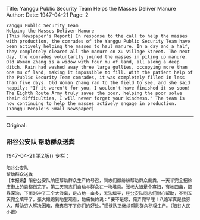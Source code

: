 Title: Yanggu Public Security Team Helps the Masses Deliver Manure
Author:
Date: 1947-04-21
Page: 2

    Yanggu Public Security Team
    Helping the Masses Deliver Manure
    [This Newspaper's Report] In response to the call to help the masses with production, the comrades of the Yanggu Public Security Team have been actively helping the masses to haul manure. In a day and a half, they completely cleared all the manure on Xu Village Street. The next day, the comrades voluntarily joined the masses in piling up manure. Old Woman Zhang is a widow with four mu of land, all along a deep ditch. Rain had washed away three large gullies, occupying more than one mu of land, making it impossible to fill. With the patient help of the Public Security Team comrades, it was completely filled in less than five days. Old Woman Zhang ran to the field to see, and she said happily: "If it weren't for you, I wouldn't have finished it so soon! The Eighth Route Army truly saves the poor, helping the poor solve their difficulties, I will never forget your kindness." The team is now continuing to help the masses actively engage in production. (Yanggu People's Small Newspaper)



<hr /> 

Original: 


### 阳谷公安队  帮助群众送粪

1947-04-21
第2版()
专栏：

    阳谷公安队
    帮助群众送粪
    【本报讯】阳谷公安队响应帮助群众生产的号召，同志们都纷纷帮助群众倒粪，一天半完全把徐庄街上的粪都倒完了。第二天同志们自动与群众在一块堆粪。张老大娘是个寡妇，有地四亩，都靠深沟，下雨时冲了三个大浪窝，足占地一亩多，无法填平，经公安队同志们耐心帮助，不到五天完全填平了，张大娘跑到地里观看，她痛快的说：“要不是您，俺弄完早哩！八路军真是救穷人，帮助穷人解决困难，俺真忘不了你们的好处。”现该队正继续帮助群众积极生产。（阳谷人民小报）
